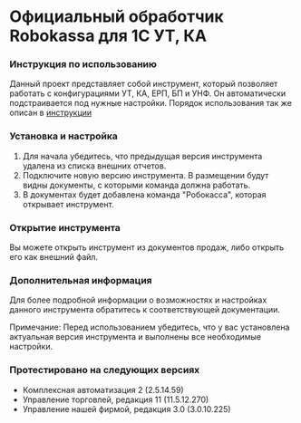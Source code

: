 # Официальный обработчик Robokassa для 1С УТ, КА
### Инструкция по использованию
Данный проект представляет собой инструмент, который позволяет работать с конфигурациями УТ, КА, ЕРП, БП и УНФ. Он автоматически подстраивается под нужные настройки.
Порядок использования так же описан в [инструкции](https://docs.robokassa.ru/media/guides/Robokassa_1c_prepriyatie.pdf)

### Установка и настройка
1. Для начала убедитесь, что предыдущая версия инструмента удалена из списка внешних отчетов.
2. Подключите новую версию инструмента. В размещении будут видны документы, с которыми команда должна работать.
3. В документах будет добавлена команда "Робокасса", которая открывает инструмент.

### Открытие инструмента
Вы можете открыть инструмент из документов продаж, либо открыть его как внешний файл.

### Дополнительная информация
Для более подробной информации о возможностях и настройках данного инструмента обратитесь к соответствующей документации.

Примечание: Перед использованием убедитесь, что у вас установлена актуальная версия инструмента и выполнены все необходимые настройки.

### Протестировано на следующих версиях
- Комплексная автоматизация 2 (2.5.14.59)
- Управление торговлей, редакция 11 (11.5.12.270)
- Управление нашей фирмой, редакция 3.0 (3.0.10.225)
